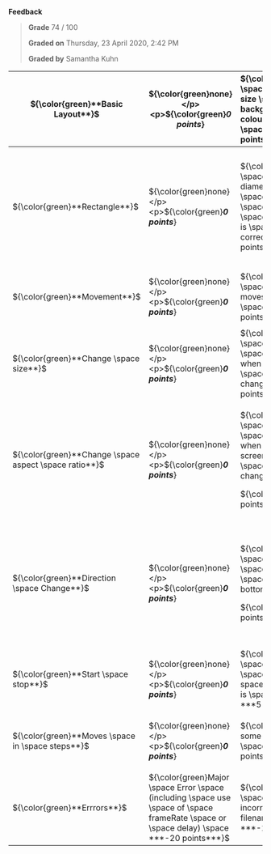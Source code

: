 **Feedback**

> **Grade** 74 / 100
>
> **Graded on** Thursday, 23 April 2020, 2:42 PM
>
> **Graded by** Samantha Kuhn

|${\color{green}**Basic Layout**}$|<p>${\color{green}none}</p><p>${\color{green}***0 points***}</p>|${\color{green}Display \space window \space size \space OR \space background \space colour \space correct \space ***10 points***}$|${\color{green}Display \space window \space size \space AND \space background \space color \space correct \space ***20 points***}$||||
| - | - | :- | - | :- | :- | :- |
|${\color{green}**Rectangle**}$|<p>${\color{green}none}</p><p>${\color{green}***0 points***}</p>|${\color{green}Attributes \space (color, \space diameter) \space and \space positioning \space of \space the \space rectangle \space is \space mostly \space correct. \space ***10 points***}$|<p>${\color{green}Attributes \space (color, \space diameter) \space and \space positioning \space of \space the \space rectangle \space is \space completely \space correct.}</p><p>${\color{green}***20 points***}$</p>||||
|${\color{green}**Movement**}$|<p>${\color{green}none}</p><p>${\color{green}***0 points***}</p>|${\color{green}The \space square \space moves \space correctly \space ***10 points***}$|||||
|${\color{green}**Change \space size**}$|<p>${\color{green}none}</p><p>${\color{green}***0 points***}</p>|${\color{green}Some \space things \space still \space correct \space when \space screen \space size \space changes \space ***5 points***}$|${\color{green}All \space things \space still \space correct \space when \space the \space screen \space size \space changes. \space ***10 points***}$||||
|${\color{green}**Change \space aspect \space ratio**}$|<p>${\color{green}none}</p><p>${\color{green}***0 points***}</p>|<p>${\color{green}Some \space things \space still \space correct \space when \space the \space screen \space aspect \space ratio \space changes.}$</p><p>${\color{green}***5 points***}$</p>|<p>${\color{green}All \space things \space still \space correct \space when \space the \space screen \space aspect \space ratio \space changes}$</p><p>${\color{green}***10 points***}$</p>||||
|${\color{green}**Direction \space Change**}$|<p>${\color{green}none}</p><p>${\color{green}***0 points***}</p>|<p>${\color{green}Goes \space up \space when \space it \space hits \space the \space bottom}$</p><p>${\color{green}***10 points***}$</p>|<p>${\color{green}Goes \space back \space down \space when \space it \space reaches \space the \space top \space and \space goes \space on \space forever \space like \space this.}$</p><p>${\color{green}***15 points***}$</p>||||
|${\color{green}**Start \space stop**}$|<p>${\color{green}none}</p><p>${\color{green}***0 points***}</p>|${\color{green}starts \space and \space stops \space when \space space \space key \space is \space pressed \space ***5 points***}$|||||
|${\color{green}**Moves \space in \space steps**}$|<p>${\color{green}none}</p><p>${\color{green}***0 points***}</p>|${\color{green}In \space some \space fashion \space ***4 points***}$|${\color{green}Correctly \space ***10 points***}$||||
|${\color{green}**Errrors**}$|${\color{green}Major \space Error \space (including \space use \space of \space frameRate \space or \space delay) \space ***-20 points***}$|${\color{green}Error \space (including \space incorrect \space filename) \space ***-10 points***}$|${\color{green}Minor \space error \space ***-5 points***}$|${\color{green}No \space errors \space ***0 points***}$|||

